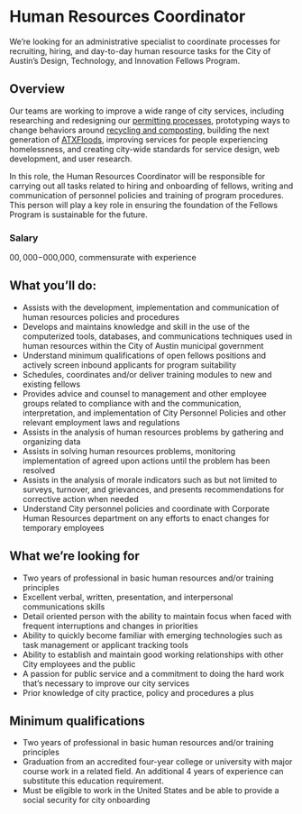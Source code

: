 # Human Resources Coordinator
We’re looking for an administrative specialist to coordinate processes for recruiting, hiring, and day-to-day human resource tasks for the City of Austin’s Design, Technology, and Innovation Fellows Program.

## Overview
Our teams are working to improve a wide range of city services, including researching and redesigning our [permitting processes](http://www.austintexas.gov/department/development-services), prototyping ways to change behaviors around [recycling and composting](http://www.austintexas.gov/department/austin-resource-recovery), building the next generation of [ATXFloods](https://www.atxfloods.com/), improving services for people experiencing homelessness, and creating city-wide standards for service design, web development, and user research.

In this role, the Human Resources Coordinator will be responsible for carrying out all tasks related to hiring and onboarding of fellows, writing and communication of personnel policies and training of program procedures. This person will play a key role in ensuring the foundation of the Fellows Program is sustainable for the future.

### Salary
$00,000-$000,000, commensurate with experience

## What you’ll do:
-   Assists with the development, implementation and communication of human resources policies and procedures    
-   Develops and maintains knowledge and skill in the use of the computerized tools, databases, and communications techniques used in human resources within the City of Austin municipal government    
-   Understand minimum qualifications of open fellows positions and actively screen inbound applicants for program suitability    
-   Schedules, coordinates and/or deliver training modules to new and existing fellows    
-   Provides advice and counsel to management and other employee groups related to compliance with and the communication, interpretation, and implementation of City Personnel Policies and other relevant employment laws and regulations    
-   Assists in the analysis of human resources problems by gathering and organizing data    
-   Assists in solving human resources problems, monitoring implementation of agreed upon actions until the problem has been resolved    
-   Assists in the analysis of morale indicators such as but not limited to surveys, turnover, and grievances, and presents recommendations for corrective action when needed    
-   Understand City personnel policies and coordinate with Corporate Human Resources department on any efforts to enact changes for temporary employees
    
## What we’re looking for
-   Two years of professional in basic human resources and/or training principles    
-   Excellent verbal, written, presentation, and interpersonal communications skills    
-   Detail oriented person with the ability to maintain focus when faced with frequent interruptions and changes in priorities    
-   Ability to quickly become familiar with emerging technologies such as task management or applicant tracking tools    
-   Ability to establish and maintain good working relationships with other City employees and the public    
-   A passion for public service and a commitment to doing the hard work that’s necessary to improve our city services    
-   Prior knowledge of city practice, policy and procedures a plus
    
## Minimum qualifications
-   Two years of professional in basic human resources and/or training principles    
-   Graduation from an accredited four-year college or university with major course work in a related field. An additional 4 years of experience can substitute this education requirement.    
-   Must be eligible to work in the United States and be able to provide a social security for city onboarding
